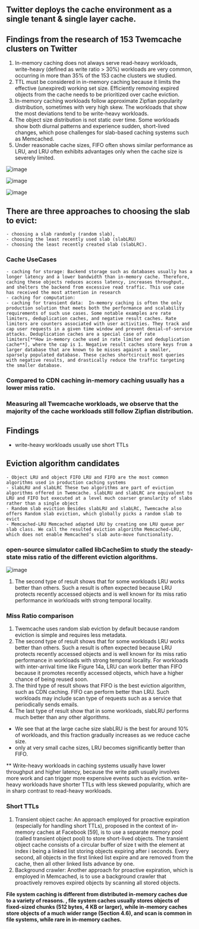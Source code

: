
## Twitter deploys the cache environment as a single tenant & single layer cache.

## Findings from the research of 153 Twemcache clusters on Twitter

  1. In-memory caching does not always serve read-heavy workloads, write-heavy (defined as write ratio > 30%) workloads are very common, occurring in more than 35% of the 153 cache clusters we studied.
  2. TTL must be considered in in-memory caching because it limits the effective (unexpired) working set size. Efficiently removing expired objects from the cache needs to be prioritized over cache eviction.
  3. In-memory caching workloads follow approximate Zipfian popularity distribution, sometimes with very high skew. The workloads that show the most deviations tend to be write-heavy workloads.
  4. The object size distribution is not static over time. Some workloads show both diurnal patterns and experience sudden, short-lived changes, which pose challenges for slab-based caching systems such as Memcached.
  5. Under reasonable cache sizes, FIFO often shows similar performance as LRU, and LRU often exhibits advantages only when the cache size is severely limited.








![image](https://github.com/user-attachments/assets/0b054b39-4afa-483b-93f2-42a8555eefb8)


![image](https://github.com/user-attachments/assets/aefa95be-95ba-4d75-8513-d86c2d965164)


![image](https://github.com/user-attachments/assets/517cd30f-07c8-44a4-9675-d799c2a7e397)


## There are three approaches to choosing the slab to evict: 
    - choosing a slab randomly (random slab), 
    - choosing the least recently used slab (slabLRU)
    - choosing the least recently created slab (slabLRC). 

### Cache UseCases
    - caching for storage: Backend storage such as databases usually has a longer latency and a lower bandwidth than in-memory cache. Therefore, caching these objects reduces access latency, increases throughput, and shelters the backend from excessive read traffic. This use case has received the most attention in research
    - caching for computation: 
    - caching for transient data:  In-memory caching is often the only production solution that meets both the performance and scalability requirements of such use cases. Some notable examples are rate limiters, deduplication caches, and negative result caches. Rate limiters are counters associated with user activities. They track and cap user requests in a given time window and prevent denial-of-service attacks. Deduplication caches are a special case of rate limiters[**How in-memory cache used in rate limiter and deduplication cache**], where the cap is 1. Negative result caches store keys from a larger database that are known to be misses against a smaller, sparsely populated database. These caches shortcircuit most queries with negative results, and drastically reduce the traffic targeting the smaller database.



### Compared to CDN caching in-memory caching usually has a lower miss ratio.

### Measuring all Twemcache workloads, we observe that the majority of the cache workloads still follow Zipfian distribution.

## Findings
  - write-heavy workloads usually use short TTLs


## Eviction algorithm candidates

    - Object LRU and object FIFO LRU and FIFO are the most common algorithms used in production caching systems
    - slabLRU and slabLRC These two algorithms are part of eviction algorithms offered in Twemcache. slabLRU and slabLRC are equivalent to LRU and FIFO but executed at a level much coarser granularity of slabs rather than a single object
    - Random slab eviction Besides slabLRU and slabLRC, Twemcache also offers Random slab eviction, which globally picks a random slab to evict
    - Memcached-LRU Memcached adapted LRU by creating one LRU queue per slab class. We call the resulted eviction algorithm Memcached-LRU, which does not enable Memcached’s slab auto-move functionality. 


### open-source simulator called libCacheSim to study the steady-state miss ratio of the different eviction algorithms. 
    
  ![image](https://github.com/user-attachments/assets/7cbdb26f-2d5e-4346-8749-afa88e75c981)



1. The second type of result shows that for some workloads LRU works better than others. Such a result is often expected because LRU protects recently accessed objects and is well known for its miss ratio performance in workloads with strong temporal locality.

### Miss Ratio comparison 
1. Twemcache uses random slab eviction by default because random eviction is simple and requires less metadata.
2. The second type of result shows that for some workloads LRU works better than others. Such a result is often expected because LRU protects recently accessed objects and is well known for its miss ratio performance in workloads with strong temporal locality. For workloads with inter-arrival time like Figure 14a, LRU can work better than FIFO because it promotes recently accessed objects, which have a higher chance of being reused soon. 
3. The third type of result shows that FIFO is the best eviction algorithm, such as CDN caching. FIFO can perform better than LRU. Such workloads may include scan type of requests such as a service that periodically sends emails.
4. The last type of result show that in some workloads, slabLRU performs much better than any other algorithms.

- We see that at the large cache size slabLRU is the best for around 10% of workloads, and this fraction gradually increases as we reduce cache size. 
- only at very small cache sizes, LRU becomes significantly better than FIFO.

** Write-heavy workloads in caching systems usually have lower throughput and higher latency, because the write path usually involves more work and can trigger more expensive events such as eviction.
write-heavy workloads have shorter TTLs with less skewed popularity, which are in sharp contrast to read-heavy workloads.


### Short TTLs

1. Transient object cache:  An approach employed for proactive expiration (especially for handling short TTLs), proposed in the context of in-memory caches at Facebook [59], is to use a separate memory pool (called transient object pool) to store short-lived objects. The transient object cache consists of a circular buffer of size t with the element at index i being a linked list storing objects expiring after i seconds. Every second, all objects in the first linked list expire and are removed from the cache, then all other linked lists advance by one.
2. Background crawler: Another approach for proactive expiration, which is employed in Memcached, is to use a background crawler that proactively removes expired objects by scanning all stored objects.


**File system caching is different from distributed in-memory caches due to a variety of reasons. , file system caches usually stores objects of fixed-sized chunks (512 bytes, 4 KB or larger), while in-memory caches store objects of a much wider range (Section 4.6), and scan is common in file systems, while rare in in-memory caches.**
